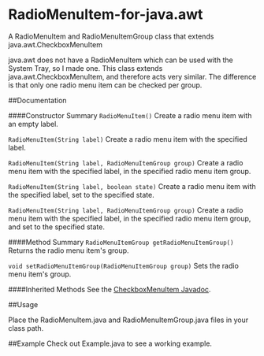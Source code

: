 # RadioMenuItem-for-java.awt
A RadioMenuItem and RadioMenuItemGroup class that extends java.awt.CheckboxMenuItem

java.awt does not have a RadioMenuItem which can be used with the System Tray, so I made one. This class extends java.awt.CheckboxMenuItem, and therefore acts very similar. The difference is that only one radio menu item can be checked per group. 

##Documentation

####Constructor Summary
`RadioMenuItem()`
Create a radio menu item with an empty label.

`RadioMenuItem(String label)`
Create a radio menu item with the specified label.

`RadioMenuItem(String label, RadioMenuItemGroup group)`
Create a radio menu item with the specified label, in the specified radio menu item group.

`RadioMenuItem(String label, boolean state)`
Create a radio menu item with the specified label, set to the specified state.

`RadioMenuItem(String label, RadioMenuItemGroup group)`
Create a radio menu item with the specified label, in the specified radio menu item group, and set to the specified state.

####Method Summary
`RadioMenuItemGroup getRadioMenuItemGroup()`
Returns the radio menu item's group.

`void setRadioMenuItemGroup(RadioMenuItemGroup group)`
Sets the radio menu item's group.

####Inherited Methods
See the [CheckboxMenuItem Javadoc](http://docs.oracle.com/javase/7/docs/api/java/awt/CheckboxMenuItem.html).

##Usage

Place the RadioMenuItem.java and RadioMenuItemGroup.java files in your class path. 

##Example
Check out Example.java to see a working example.
